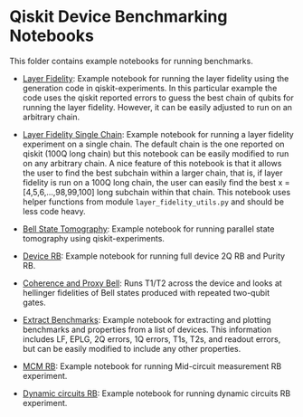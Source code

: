 # Qiskit Device Benchmarking Notebooks

This folder contains example notebooks for running benchmarks.

- [Layer Fidelity](https://github.com/qiskit-community/qiskit-device-benchmarking/blob/main/notebooks/layer_fidelity.ipynb): Example notebook for running the layer fidelity using the generation code in qiskit-experiments. In this particular example the code uses the qiskit reported errors to guess the best chain of qubits for running the layer fidelity. However, it can be easily adjusted to run on an arbitrary chain.

- [Layer Fidelity Single Chain](https://github.com/qiskit-community/qiskit-device-benchmarking/blob/main/notebooks/layer_fidelity_single_chain.ipynb): Example notebook for running a layer fidelity experiment on a single chain. The default chain is the one reported on qiskit (100Q long chain) but this notebook can be easily modified to run on any arbitrary chain. A nice feature of this notebook is that it allows the user to find the best subchain within a larger chain, that is, if layer fidelity is run on a 100Q long chain, the user can easily find the best x = [4,5,6,...,98,99,100] long subchain within that chain. This notebook uses helper functions from module `layer_fidelity_utils.py` and should be less code heavy.

- [Bell State Tomography](https://github.com/qiskit-community/qiskit-device-benchmarking/blob/main/notebooks/bell_state_tomography.ipynb): Example notebook for running parallel state tomography using qiskit-experiments.

- [Device RB](https://github.com/qiskit-community/qiskit-device-benchmarking/blob/main/notebooks/device_rb.ipynb): Example notebook for running full device 2Q RB and Purity RB.

- [Coherence and Proxy Bell](https://github.com/qiskit-community/qiskit-device-benchmarking/blob/main/notebooks/bell_tphi.ipynb): Runs T1/T2 across the device and looks at hellinger fidelities of Bell states produced with repeated two-qubit gates.

- [Extract Benchmarks](https://github.com/qiskit-community/qiskit-device-benchmarking/blob/main/notebooks/extract_benchmarks.ipynb): Example notebook for extracting and plotting benchmarks and properties from a list of devices. This information includes LF, EPLG, 2Q errors, 1Q errors, T1s, T2s, and readout errors, but can be easily modified to include any other properties.

- [MCM RB](mcm_rb.ipynb): Example notebook for running Mid-circuit measurement RB experiment.

- [Dynamic circuits RB](dynamic_circuits_rb.ipynb): Example notebook for running dynamic circuits RB experiment.
